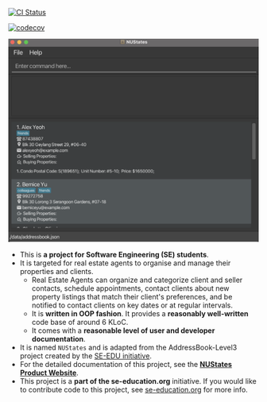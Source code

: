 [![CI Status](https://github.com/AY2425S1-CS2103T-F10-3/tp/workflows/Java%20CI/badge.svg)](https://github.com/AY2425S1-CS2103T-F10-3/tp/actions)

[![codecov](https://codecov.io/gh/AY2425S1-CS2103T-F10-3/tp/graph/badge.svg?token=Y7MHE94H5W)](https://codecov.io/gh/AY2425S1-CS2103T-F10-3/tp)

![Ui](docs/images/Ui.png)

* This is **a project for Software Engineering (SE) students**.<br>
* It is targeted for real estate agents to organise and manage their properties and clients.
  * Real Estate Agents can organize and categorize client and seller contacts, schedule appointments, contact clients about new property listings that match their client's preferences, and be notified to contact clients on key dates or at regular intervals.
  * It is **written in OOP fashion**. It provides a **reasonably well-written** code base of around 6 KLoC.
  * It comes with a **reasonable level of user and developer documentation**.
* It is named `NUStates` and is adapted from the AddressBook-Level3 project created by the [SE-EDU initiative](https://se-education.org).
* For the detailed documentation of this project, see the **[NUStates Product Website](https://ay2425s1-cs2103t-f10-3.github.io/tp/)**.
* This project is a **part of the se-education.org** initiative. If you would like to contribute code to this project, see [se-education.org](https://se-education.org/#contributing-to-se-edu) for more info.
